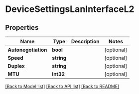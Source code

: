# DeviceSettingsLanInterfaceL2

## Properties

Name | Type | Description | Notes
------------ | ------------- | ------------- | -------------
**Autonegotiation** | **bool** |  | [optional] 
**Speed** | **string** |  | [optional] 
**Duplex** | **string** |  | [optional] 
**MTU** | **int32** |  | [optional] 

[[Back to Model list]](../README.md#documentation-for-models) [[Back to API list]](../README.md#documentation-for-api-endpoints) [[Back to README]](../README.md)


